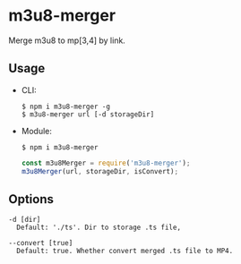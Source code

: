 # m3u8-merger
Merge m3u8 to mp[3,4] by link.

## Usage
- CLI:
  ```
  $ npm i m3u8-merger -g
  $ m3u8-merger url [-d storageDir]
  ```
  
- Module:

  `$ npm i m3u8-merger`
  
  ```js
  const m3u8Merger = require('m3u8-merger');
  m3u8Merger(url, storageDir, isConvert);
  ```
## Options
  ```
  -d [dir]
    Default: './ts'. Dir to storage .ts file, 
    
  --convert [true]
    Default: true. Whether convert merged .ts file to MP4.
  ```
